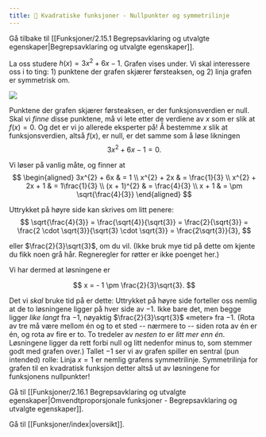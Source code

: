 ```yaml
---
title: 📄 Kvadratiske funksjoner - Nullpunkter og symmetrilinje
---
```

Gå tilbake til [[Funksjoner/2.15.1 Begrepsavklaring og utvalgte egenskaper|Begrepsavklaring og utvalgte egenskaper]].


La oss studere $h(x) = 3x^{2} + 6x - 1$. Grafen vises under. Vi skal interessere oss i to ting: 1) punktene der grafen skjærer førsteaksen, og 2) linja grafen er symmetrisk om.

![](Files/media/image80.png)

Punktene der grafen skjærer førsteaksen, er der funksjonsverdien er null. Skal vi *finne* disse punktene, må vi lete etter de verdiene av $x$ som er slik at $f(x) = 0$. Og det er vi jo allerede eksperter på! Å bestemme $x$ slik at funksjonsverdien, altså $f(x)$, er null, er det samme som å løse likningen 
$$
3x^{2} + 6x - 1 = 0.
$$

Vi løser på vanlig måte, og finner at
$$
\begin{aligned} 
3x^{2} + 6x & = 1
\\ x^{2} + 2x & = \frac{1}{3}
\\ x^{2} + 2x + 1 & = 1\frac{1}{3}
\\ (x + 1)^{2} & = \frac{4}{3}
\\ x + 1 &  = \pm \sqrt{\frac{4}{3}}
\end{aligned} 
$$

Uttrykket på høyre side kan skrives om litt penere:
$$
\sqrt{\frac{4}{3}} = \frac{\sqrt{4}}{\sqrt{3}} = \frac{2}{\sqrt{3}} = \frac{2 \cdot \sqrt{3}}{\sqrt{3} \cdot \sqrt{3}} = \frac{2\sqrt{3}}{3},
$$

eller $\frac{2}{3}\sqrt{3}$, om du vil. (Ikke bruk mye tid på dette om kjente du fikk noen grå hår. Regneregler for røtter er ikke poenget her.)

Vi har dermed at løsningene er

$$
x = - 1 \pm \frac{2}{3}\sqrt{3}.
$$

Det vi *skal* bruke tid på er dette: Uttrykket på høyre side forteller oss nemlig at de to løsningene ligger på hver side  av $- 1$. Ikke bare det, men begge ligger *like langt* fra $- 1$, nøyaktig $\frac{2}{3}\sqrt{3}$ «meter» fra $- 1$. (Rota av tre må være mellom én og to et sted -- nærmere to -- siden rota av én er én, og rota av fire er to. To tredeler av *nesten to* er *litt mer enn én*. Løsningene ligger da rett forbi null og litt nedenfor minus to, som stemmer godt med grafen over.) Tallet $- 1$ ser vi av grafen spiller en sentral (pun intended) rolle: Linja $x = 1$ er nemlig grafens symmetrilinje. Symmetrilinja for grafen til en kvadratisk funksjon detter altså ut av løsningene for funksjonens nullpunkter! 




Gå til [[Funksjoner/2.16.1 Begrepsavklaring og utvalgte egenskaper|Omvendtproporsjonale funksjoner - Begrepsavklaring og utvalgte egenskaper]].

Gå til [[Funksjoner/index|oversikt]].